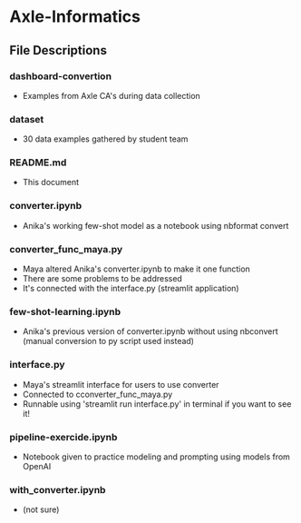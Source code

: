 # Axle-Informatics

## File Descriptions

### dashboard-convertion
- Examples from Axle CA's during data collection

### dataset
- 30 data examples gathered by student team 

### README.md 
- This document

### converter.ipynb
- Anika's working few-shot model as a notebook using nbformat convert 

### converter_func_maya.py
- Maya altered Anika's converter.ipynb to make it one function 
- There are some problems to be addressed 
- It's connected with the interface.py (streamlit application) 

### few-shot-learning.ipynb 
- Anika's previous version of converter.ipynb without using nbconvert (manual conversion to py script used instead)

### interface.py
- Maya's streamlit interface for users to use converter 
- Connected to cconverter_func_maya.py
- Runnable using 'streamlit run interface.py' in terminal if you want to see it!

### pipeline-exercide.ipynb
- Notebook given to practice modeling and prompting using models from OpenAI

### with_converter.ipynb 
- (not sure) 



